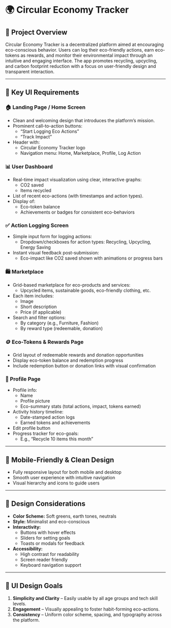 # 🌍 Circular Economy Tracker

## 🧩 Project Overview
Circular Economy Tracker is a decentralized platform aimed at encouraging eco-conscious behavior. Users can log their eco-friendly actions, earn eco-tokens as rewards, and monitor their environmental impact through an intuitive and engaging interface. The app promotes recycling, upcycling, and carbon footprint reduction with a focus on user-friendly design and transparent interaction.

---

## 🔑 Key UI Requirements

### 🏠 Landing Page / Home Screen
- Clean and welcoming design that introduces the platform’s mission.
- Prominent call-to-action buttons:
  - “Start Logging Eco Actions”
  - “Track Impact”
- Header with:
  - Circular Economy Tracker logo
  - Navigation menu: Home, Marketplace, Profile, Log Action

### 📊 User Dashboard
- Real-time impact visualization using clear, interactive graphs:
  - CO2 saved
  - Items recycled
- List of recent eco-actions (with timestamps and action types).
- Display of:
  - Eco-token balance
  - Achievements or badges for consistent eco-behaviors

### ✅ Action Logging Screen
- Simple input form for logging actions:
  - Dropdown/checkboxes for action types: Recycling, Upcycling, Energy Saving
- Instant visual feedback post-submission:
  - Eco-impact like CO2 saved shown with animations or progress bars

### 🛍️ Marketplace
- Grid-based marketplace for eco-products and services:
  - Upcycled items, sustainable goods, eco-friendly clothing, etc.
- Each item includes:
  - Image
  - Short description
  - Price (if applicable)
- Search and filter options:
  - By category (e.g., Furniture, Fashion)
  - By reward type (redeemable, donation)

### 🪙 Eco-Tokens & Rewards Page
- Grid layout of redeemable rewards and donation opportunities
- Display eco-token balance and redemption progress
- Include redemption button or donation links with visual confirmation

### 👤 Profile Page
- Profile info:
  - Name
  - Profile picture
  - Eco-summary stats (total actions, impact, tokens earned)
- Activity history timeline:
  - Date-stamped action logs
  - Earned tokens and achievements
- Edit profile button
- Progress tracker for eco-goals:
  - E.g., “Recycle 10 items this month”

---

## 📱 Mobile-Friendly & Clean Design
- Fully responsive layout for both mobile and desktop
- Smooth user experience with intuitive navigation
- Visual hierarchy and icons to guide users

---

## 🎨 Design Considerations
- **Color Scheme:** Soft greens, earth tones, neutrals
- **Style:** Minimalist and eco-conscious
- **Interactivity:**
  - Buttons with hover effects
  - Sliders for setting goals
  - Toasts or modals for feedback
- **Accessibility:**
  - High contrast for readability
  - Screen reader friendly
  - Keyboard navigation support

---

## 🎯 UI Design Goals
1. **Simplicity and Clarity** – Easily usable by all age groups and tech skill levels.
2. **Engagement** – Visually appealing to foster habit-forming eco-actions.
3. **Consistency** – Uniform color scheme, spacing, and typography across the platform.

